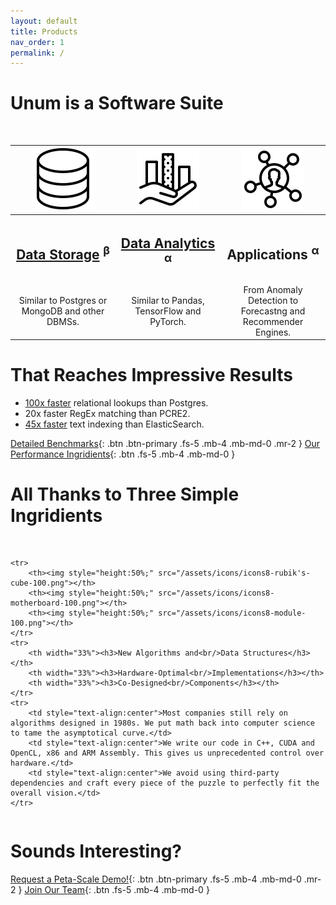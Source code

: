 ```yaml
---
layout: default
title: Products
nav_order: 1
permalink: /
---
```


# Unum is a Software Suite

<br/>
<table>
    <tr>
        <th><img style="height:50%;" src="/assets/icons/icons8-database-100.png"></th>
        <th><img style="height:50%;" src="/assets/icons/icons8-financial-analytics-100.png"></th>
        <th><img style="height:50%;" src="/assets/icons/icons8-customer-insight-100.png"></th>
    </tr>
    <tr>
        <th width="33%"><h2><a href="/storage">Data Storage</a> <sup>β</sup></h2></th>
        <th width="33%"><h2><a href="/analytics">Data Analytics</a> <sup>α</sup></h2></th>
        <th width="33%"><h2>Applications <sup>α</sup></h2></th>
        <!-- 𝛽 𝛼 -->
    </tr>
    <tr>
        <td style="text-align:center">Similar to Postgres or MongoDB and other DBMSs.</td>
        <td style="text-align:center">Similar to Pandas, TensorFlow and PyTorch.</td>
        <td style="text-align:center">From Anomaly Detection to Forecastng and Recommender Engines.</td>
    </tr>
</table>

# That Reaches Impressive Results

* [100x faster](storage/graphs/#random-reads-find-friends) relational lookups than Postgres.
* 20x faster RegEx matching than PCRE2.
* [45x faster](storage/texts/#sequential-writes-import-csv-docssec) text indexing than ElasticSearch.

[Detailed Benchmarks](/storage/graphs/){: .btn .btn-primary .fs-5 .mb-4 .mb-md-0 .mr-2 } [Our Performance Ingridients](/storage/recipe){: .btn .fs-5 .mb-4 .mb-md-0 }

# All Thanks to Three Simple Ingridients

<br/>
<table>

    <tr>
        <th><img style="height:50%;" src="/assets/icons/icons8-rubik's-cube-100.png"></th>
        <th><img style="height:50%;" src="/assets/icons/icons8-motherboard-100.png"></th>
        <th><img style="height:50%;" src="/assets/icons/icons8-module-100.png"></th>
    </tr>
    <tr>
        <th width="33%"><h3>New Algorithms and<br/>Data Structures</h3></th>
        <th width="33%"><h3>Hardware-Optimal<br/>Implementations</h3></th>
        <th width="33%"><h3>Co-Designed<br/>Components</h3></th>
    </tr>
    <tr>
        <td style="text-align:center">Most companies still rely on algorithms designed in 1980s. We put math back into computer science to tame the asymptotical curve.</td>
        <td style="text-align:center">We write our code in C++, CUDA and OpenCL, x86 and ARM Assembly. This gives us unprecedented control over hardware.</td>
        <td style="text-align:center">We avoid using third-party dependencies and craft every piece of the puzzle to perfectly fit the overall vision.</td>
    </tr>
</table>

# Sounds Interesting?

[Request a Peta-Scale Demo!](mailt:a@unum.am){: .btn .btn-primary .fs-5 .mb-4 .mb-md-0 .mr-2 } [Join Our Team](/jobs/){: .btn .fs-5 .mb-4 .mb-md-0 }
